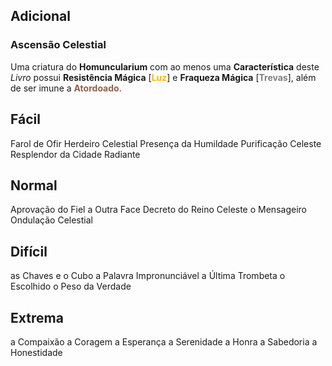 ## Adicional
###  Ascensão Celestial
Uma criatura do **Homuncularium** com ao menos uma **Característica** deste *Livro* possui **Resistência Mágica** [**<span style="color: rgb(255, 182, 0)">Luz</span>**] e **Fraqueza Mágica** [**<span style="color: rgb(128, 128, 128)">Trevas</span>**], além de ser imune a **<span style="color: rgb(150, 96, 75)">Atordoado</span>**.

## Fácil
Farol de Ofir
Herdeiro Celestial
Presença da Humildade
Purificação Celeste
Resplendor da Cidade Radiante
## Normal
Aprovação do Fiel
a Outra Face
Decreto do Reino Celeste
o Mensageiro
Ondulação Celestial
## Difícil
as Chaves e o Cubo
a Palavra Impronunciável
a Última Trombeta
o Escolhido
o Peso da Verdade
## Extrema
a Compaixão
a Coragem
a Esperança
a Serenidade
a Honra
a Sabedoria
a Honestidade
